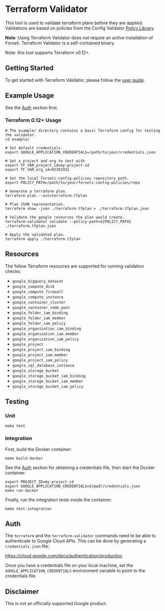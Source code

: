 # Terraform Validator

This tool is used to validate terraform plans before they are applied. Validations are based on policies from the Config Validator [Policy Library](https://github.com/forseti-security/policy-library).

**Note**: Using Terraform Validator does _not_ require an active installation of Forseti. Terraform Validator is a self-contained binary.

Note: this tool supports Terraform v0.12+.

## Getting Started

To get started with Terraform Validator, please follow the [user guide](https://github.com/forseti-security/policy-library/blob/master/docs/user_guide.md#how-to-use-terraform-validator).

## Example Usage

See the [Auth](#Auth) section first.


### Terraform 0.12+ Usage

```
# The example/ directory contains a basic Terraform config for testing the validator.
cd example/

# Set default credentials.
export GOOGLE_APPLICATION_CREDENTIALS=/path/to/your/credentials.json

# Set a project and org to test with
export TF_VAR_project_id=my-project-id
export TF_VAR_org_id=93392932

# Set the local forseti-config-policies repository path.
export POLICY_PATH=/path/to/your/forseti-config-policies/repo

# Generate a terraform plan.
terraform plan --out=terraform.tfplan

# Plan JSON representation.
terraform show -json ./terraform.tfplan > ./terraform.tfplan.json

# Validate the google resources the plan would create.
terraform-validator validate --policy-path=${POLICY_PATH} ./terraform.tfplan.json

# Apply the validated plan.
terraform apply ./terraform.tfplan
```

## Resources
The follow Terraform resources are supported for running validation checks:

- `google_bigquery_dataset`
- `google_compute_disk`
- `google_compute_firewall`
- `google_compute_instance`
- `google_container_cluster`
- `google_container_node_pool`
- `google_folder_iam_binding`
- `google_folder_iam_member`
- `google_folder_iam_policy`
- `google_organization_iam_binding`
- `google_organization_iam_member`
- `google_organization_iam_policy`
- `google_project`
- `google_project_iam_binding`
- `google_project_iam_member`
- `google_project_iam_policy`
- `google_sql_database_instance`
- `google_storage_bucket`
- `google_storage_bucket_iam_binding`
- `google_storage_bucket_iam_member`
- `google_storage_bucket_iam_policy`

## Testing

### Unit

```
make test
```

### Integration

First, build the Docker container:
```
make build-docker
```

See the [Auth](#Auth) section for obtaining a credentials file, then start the Docker container:

```
export PROJECT_ID=my-project-id
export GOOGLE_APPLICATION_CREDENTIALS=$(pwd)/credentials.json
make run-docker
```

Finally, run the integration tests inside the container:
```
make test-integration
````

## Auth

The `terraform` and the `terraform-validator` commands need to be able to authenticate to Google Cloud APIs. This can be done by generating a `credentials.json` file:

https://cloud.google.com/docs/authentication/production

Once you have a credentials file on your local machine, set the `GOOGLE_APPLICATION_CREDENTIALS` environment variable to point to the credentials file.

## Disclaimer

This is not an officially supported Google product.
